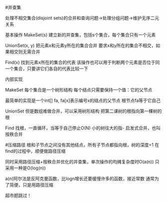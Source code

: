 #并查集

处理不相交集合(disjoint sets)的合并和查询问题->处理分组问题->维护无序二元关系

基本操作
MakeSet(s)
建立新的并查集，包括s个集合，每个集合只有一个元素

UnionSet(x, y)
把元素x和元素y所在的集合合并
要求x和y所在的集合不相交，如果相交则无需合并

Find(x)
找到元素x所在的集合的代表
该操作也可以用于判断两个元素是否位于同一个集合，只要讲它们各自的代表比较一下

内部实现

MakeSet
每个集合是一个树形结构
每个结点只需要保持一个值：它的父节点

最简单的实现是一个int[] fa, fa[x]表示编号x的结点的父节点
根节点fa等于它自己

UnionSet
但是数组难做合并，可以采用树形结构
把第二课树的根指向第一棵树的根

Find
找根，一直循环，当等于自己停止O(N)
小的树往大的指- 启发式合并，也叫按秩合并

#压缩路径
根和子节点之间没有其他结点，所有子节点都指向根，树的深度=1
在find的过程中，顺便做路径压缩

同时采用路径压缩+按秩合并优化的并查集，单次操作的均摊复杂度时O(a(n))
只采用一种是O(log(n))

a(n)阿尔法是反阿克曼函数，比logn增长还要缓慢许多的函数，接近常数
通常为了简便，只是用路径压缩


超市题跳过！
